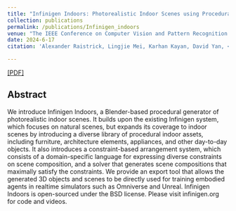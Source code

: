 ```yaml
---
title: "Infinigen Indoors: Photorealistic Indoor Scenes using Procedural Generation"
collection: publications
permalink: /publications/Infinigen_indoors
venue: "The IEEE Conference on Computer Vision and Pattern Recognition (CVPR)"
date: 2024-6-17
citation: 'Alexander Raistrick, Lingjie Mei, Karhan Kayan, David Yan, <b>Yiming Zuo</b>, Beining Han, Hongyu Wen, Meenal Parakh, Stamatis Alexandropoulos, Lahav Lipson, Zeyu Ma, Jia Deng'

---
```


[[PDF]](https://arxiv.org/abs/2406.11824)

## Abstract
We introduce Infinigen Indoors, a Blender-based procedural generator of photorealistic indoor scenes. It builds upon the existing Infinigen system, which focuses on natural scenes, but expands its coverage to indoor scenes by introducing a diverse library of procedural indoor assets, including furniture, architecture elements, appliances, and other day-to-day objects. It also introduces a constraint-based arrangement system, which consists of a domain-specific language for expressing diverse constraints on scene composition, and a solver that generates scene compositions that maximally satisfy the constraints. We provide an export tool that allows the generated 3D objects and scenes to be directly used for training embodied agents in realtime simulators such as Omniverse and Unreal. Infinigen Indoors is open-sourced under the BSD license. Please visit infinigen.org for code and videos.